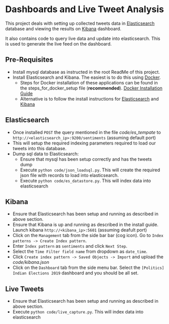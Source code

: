 # Dashboards and Live Tweet Analysis

This project deals with setting up collected tweets data in [Elasticsearch](https://www.elastic.co/products/elasticsearch) database and viewing the results on [Kibana](https://www.elastic.co/products/kibana) dashboard.

It also contains code to query live data and update into elasticsearch. This is used to generate the live feed on the dashboard.

## Pre-Requisites ##

+ Install mysql database as instructed in the root ReadMe of this project.
+ Install Elasticsearch and Kibana. The easiest is to do this using [Docker](https://www.docker.com/products/docker-desktop).
    * Steps for Docker installation of these applications can be found in the  steps_for_docker_setup file (**recommended**). [Docker Installation Guide](https://docs.docker.com/docker-for-windows/install/)
    * Alternative is to follow the install instructions for [Elasticsearch](https://www.elastic.co/start) and [Kibana](https://www.elastic.co/start)


## Elasticsearch ##

+ Once installed ```POST``` the query mentioned in the file *code/es_tempate* to ```http://<elasticsearch_ip>:9200/sentiments``` (assuming default port)
+ This will setup the required indexing parameters required to load our tweets into this database.
+ Dump sql data to Elasticsearch:
    * Ensure that mysql has been setup correctly and has the tweets dump
    * Execute ```python code/json_loadsql.py```. This will create the required json file with records to load into elasticsearch.
    * Execute ```python code/es_datastore.py```. This will index data into elasticsearch


## Kibana ##

+ Ensure that Elasticsearch has been setup and running as described in above section.
+ Ensure that Kibana is up and running as described in the install guide. Launch kibana ```http://<kibana_ip>:5601``` (assuming deafult port)
+ Click on the ```Management``` tab from the side bar bar (cog icon). Go to ```Index patterns -> Create Index pattern```.
+ Enter ```Index pattern``` as ```sentiments``` and click ```Next Step```.
+ Select the ```Time Filter field name``` from dropdown as ```date_time```.
+ Click ```Create index pattern -> Saved Objects -> Import``` and upload the *code/kibana.json*
+ Click on the ```Dashboard``` tab from the side menu bar. Select the ```[Politics] Indian Elections 2019``` dashboard and you should be all set.

## Live Tweets ##
+ Ensure that Elasticsearch has been setup and running as described in above section.
+ Execute ```python code/live_capture.py```. This will index data into elasticsearch

